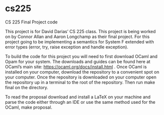 # cs225
CS 225 Final Project code

This project is for David Darias’ CS 225 class. This project is being worked on by Connor Allan and Aaron Longchamp as their final project. For this project going to be implementing a semantics for System F extended with error types (error, try, raise exception and handle exception). 

To build the code for this project you will need to first download OCaml and Opam for your system. The downloads and guides can be found here at OCaml’s main site: https://ocaml.org/docs/install.html . Once OCaml is installed on your computer, download the repository to a convenient spot on your computer. Once the repository is downloaded on your computer open the repository up in a terminal to the root of the repository. Then run make final on the directory.

To read the proposal download and install a LaTeX on your machine and parse the code either through an IDE or use the same method used for the OCaml, make proposal.
